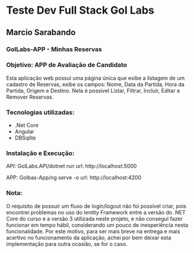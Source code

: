 # Teste Dev Full Stack Gol Labs
## Marcio Sarabando

### GolLabs-APP - Minhas Reservas

### Objetivo: APP de Avaliação de Candidato
Esta aplicação web possui uma página única que exibe a listagem de um cadastro de Reservas, exibe os campos: Nome, Data da Partida, Hora da Partida, Origem e Destino. Nela é possível Listar, Filtrar, Incluir, Editar e Remover Reservas.

### Tecnologias utilizadas:
<ul>
    <li>.Net Core</li>
    <li>Angular</li>
    <li>DBSqlite</li>
</ul>

### Instalação e Execução:
API: GolLabs.API/dotnet run
url: http://localhost:5000

APP: Golbas-App/ng serve -o 
url: http://localhost:4200

### Nota: 
O requisito de possuir um fluxo de login/logout não foi possível criar, pois encontrei problemas no uso do Ientity Framework entre a versão do .NET Core do curso e a versão 3 utilizada neste projeto, e não consegui fazer funcionar em tempo hábil, considerando um pouco de inesperiência nesta funcionalidade. Por este motivo, para ser mais breve na entrega e mais acertivo no funcionamento da aplicação, achei por bem deixar esta implementação para outra ocasião, se for o caso.
